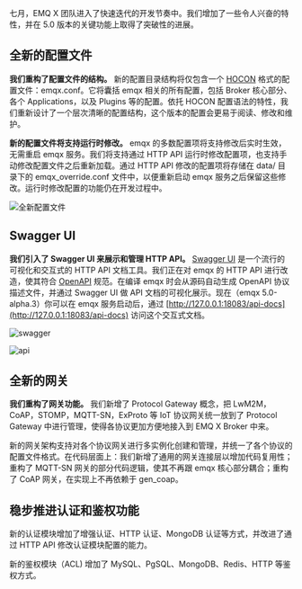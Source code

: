 七月，EMQ X 团队进入了快速迭代的开发节奏中。我们增加了一些令人兴奋的特性，并在 5.0 版本的关键功能上取得了突破性的进展。


## 全新的配置文件

**我们重构了配置文件的结构。** 新的配置目录结构将仅包含一个 [HOCON](https://github.com/lightbend/config/blob/main/HOCON.md) 格式的配置文件：emqx.conf。它将囊括 emqx 相关的所有配置，包括 Broker 核心部分、各个 Applications，以及 Plugins 等的配置。依托 HOCON  配置语法的特性，我们重新设计了一个层次清晰的配置结构，这个版本的配置会更易于阅读、修改和维护。

**新的配置文件将支持运行时修改。** emqx 的多数配置项将支持修改后实时生效，无需重启 emqx 服务。我们将支持通过 HTTP API  运行时修改配置项，也支持手动修改配置文件之后重新加载。通过 HTTP API 修改的配置项将存储在 data/ 目录下的  emqx_override.conf 文件中，以便重新启动 emqx 服务之后保留这些修改。运行时修改配置的功能仍在开发过程中。

![全新配置文件](https://static.emqx.net/images/41a66271f3fdb2514c299307395c7f73.png)


## Swagger UI

**我们引入了 Swagger UI 来展示和管理 HTTP API。** [Swagger UI](https://swagger.io/tools/swagger-ui/) 是一个流行的可视化和交互式的 HTTP API 文档工具。我们正在对 emqx 的 HTTP API 进行改造，使其符合 [OpenAPI](https://swagger.io/specification/) 规范。在编译 emqx 时会从源码自动生成 OpenAPI 协议描述文件，并通过 Swagger UI 做 API 文档的可视化展示。现在（emqx 5.0-alpha.3）你可以在 emqx 服务启动后，通过 [http://127.0.0.1:18083/api-docs](http://127.0.0.1:18083/api-docs) 访问这个交互式文档。

![swagger](https://static.emqx.net/images/3247d90db25c6d1e0f108564e921aa94.png)

![api](https://static.emqx.net/images/86fc2c0679ca3a15c3fa96359dbe4652.png)


## 全新的网关

**我们重构了网关功能。** 我们新增了 Protocol Gateway 概念，把 LwM2M，CoAP，STOMP，MQTT-SN，ExProto 等 IoT 协议网关统一放到了  Protocol Gateway 中进行管理，使得各协议更加方便地接入到 EMQ X Broker 中来。

新的网关架构支持对各个协议网关进行多实例化创建和管理，并统一了各个协议的配置文件格式。在代码层面上：我们新增了通用的网关连接层以增加代码复用性；重构了 MQTT-SN 网关的部分代码逻辑，使其不再跟 emqx 核心部分耦合；重构了 CoAP 网关，在实现上不再依赖于 gen_coap。


## 稳步推进认证和鉴权功能

新的认证模块增加了增强认证、HTTP 认证、MongoDB 认证等方式，并改进了通过 HTTP API 修改认证模块配置的能力。

新的鉴权模块（ACL) 增加了 MySQL、PgSQL、MongoDB、Redis、HTTP 等鉴权方式。
